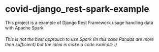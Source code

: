 # covid-django_rest-spark-example
This project is a example of Django Rest Framework usage handling data with Apache Spark

###### This is not the best approuch to use Spark (In this case Pandas are more then sufficient) but the ideia is make a code example :)
